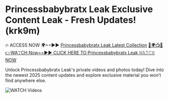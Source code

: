 # Princessbabybratx Leak Exclusive Content Leak - Fresh Updates! (krk9m)

🔥 ACCESS NOW 🌍==►► <a href="https://tinyurl.com/3fjeunct" rel="nofollow">Princessbabybratx Leak Latest Collection</a></h3>
[🔴🌍📺📱👉WA𝚃CH Now==►► CLICK HERE TO Princessbabybratx Leak 𝚆𝙰𝚃𝙲𝙷 NOW](https://tinyurl.com/3fjeunct)

Unlock Princessbabybratx Leak's private videos and photos today! Dive into the newest 2025 content updates and explore exclusive material you won’t find anywhere else.


<a href="https://tinyurl.com/3fjeunct" rel="nofollow" data-target="animated-image.originalLink"><img src="https://camo.githubusercontent.com/8a4f000d20f83aca3bf7ec5f350d767afa0574a8a352519fd8cfa583a6f93a33/68747470733a2f2f692e696d6775722e636f6d2f644a486b345a712e676966" alt="WATCH Videos" data-canonical-src="https://i.imgur.com/dJHk4Zq.gif" style="max-width: 100%; display: inline-block;" data-target="animated-image.originalImage"></a>
